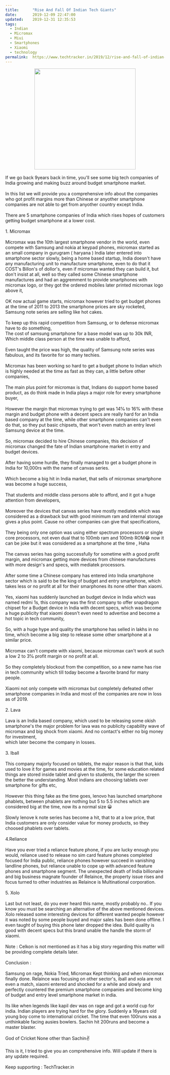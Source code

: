 ```yaml
---
title:		"Rise And Fall Of Indian Tech Giants"
date:		2019-12-09 22:47:00
updated:	2019-12-31 12:35:53
tags: 
  - Indian
  - Micromax
  - Miui
  - Smartphones
  - Xiaomi
  - technology	
permalink:	https://www.techtracker.in/2019/12/rise-and-fall-of-indian-tech-giants.html
---
```


<div dir="ltr" style="text-align: left;" trbidi="on">
<div>
<div class="separator" style="clear: both; text-align: center;">
<a href="https://1.bp.blogspot.com/-KAjiB_zK958/XgoGOr6w3tI/AAAAAAAAAVo/xQq61LCuOysAnM-LQ8If-phPT2CV2Iy5ACLcBGAsYHQ/s1600/IMG_20191230_193713_094.jpg" imageanchor="1" style="margin-left: 1em; margin-right: 1em;"><img border="0" data-original-height="1278" data-original-width="1280" height="319" src="../../images/3820062648125464758-IMG_20191230_193713_094.jpg" width="320"></a></div>
</div><div><br></div>
<div>
If we go back 9years back in time, you'll see some big tech companies of India growing and making buzz around budget smartphone market.</div>
<div>
<br></div>
<div>
In this list we will provide you a comprehensive info about the companies who got profit margins more than Chinese or anyother smartphone companies are not able to get from anyother country except India.</div>
<div>
<br></div>
<div>
There are 5 smartphone companies of India which rises hopes of customers getting budget smartphone at a lower cost.&nbsp;</div>
<div>
<br></div>
<div>
1. Micromax</div>
<div>
<br></div>
<div>
Micromax was the 10th largest smartphone vendor in the world, even compete with Samsung and nokia at keypad phones, micromax started as an small company in gurugram ( haryana ) India later entered into smartphone sector slowly, being a home based startup, India doesn't have any manufacturing unit to manufacture smartphone, even to do that it COST's Billon's of dollor's, even if micromax wanted they can build it, but don't insist at all, well so they called some Chinese smartphone manufactures and had an aggremment to provide smartphones with micromax logo, or they got the ordered mobiles later printed micromax logo above it,&nbsp;</div>
<div>
<br></div>
<div>
OK now actual game starts, micromax however tried to get budget phones at the time of 2011 to 2013 the smartphone prices are sky rocketed, Samsung note series are selling like hot cakes.</div>
<div>
<br></div>
<div>
To keep up this rapid competition from Samsung, or to defense micromax have to do something,&nbsp;</div>
<div>
The cost of samsung smartphone for a base model was up to 30k INR, Which middle class person at the time was unable to afford,&nbsp;</div>
<div>
<br></div>
<div>
Even taught the price was high, the quality of Samsung note series was fabulous, and its favorite for so many techies.&nbsp;</div>
<div>
<br></div>
<div>
Micromax has been working so hard to get a budget phone to Indian which is highly needed at the time as fast as they can, a little before other companies,</div>
<div>
<br></div>
<div>
The main plus point for micromax is that, Indians do support home based product, as do think made in India plays a major role for every smartphone buyer,&nbsp;</div>
<div>
<br></div>
<div>
However the margin that micromax trying to get was 14℅ to 16% with these margin and budget phone with a decent specs are really hard for an India based company at the time, while other smartphone companies can't even do that, so they put basic chipsets, that won't even match an entry level Samsung device at the time.</div>
<div>
<br></div>
<div>
So, micromax decided to hire Chinese companies, this decision of micromax changed the fate of Indian smartphone market in entry and budget devices.</div>
<div>
<br></div>
<div>
After having some hurdle, they finally managed to get a budget phone in India for 10,000rs with the name of canvas series.&nbsp;</div>
<div>
<br></div>
<div>
Which become a big hit in India market, that sells of micromax smartphone was become a huge success,&nbsp;</div>
<div>
<br></div>
<div>
That students and middle class persons able to afford, and it got a huge attention from developers,</div>
<div>
<br></div>
<div>
Moreover the devices that canvas series have mostly mediatek which was considered as a drawback but with good minimum ram and internal storage gives a plus point. Cause no other companies can give that specifications,&nbsp;</div>
<div>
<br></div>
<div>
They being only one option was using either spectrum processors or single core processors, not even dual that to 100mb ram and 100mb ROM😂 now it can be joke but it was considered as a smartphone at the time , Haha</div>
<div>
<br></div>
<div>
The canvas series has going successfully for sometime with a good profit margin, and micromax getting more devices from chinese manufactures with more design's and specs, with mediatek processors.&nbsp;</div>
<div>
<br></div>
<div>
After some time a Chinese company has entered into India smartphone sector which is said to be the king of budget and entry smartphone, which takes less or no profit at all for their smarphones its none other than xiaomi.</div>
<div>
<br></div>
<div>
Yes, xiaomi has suddenly launched an budget device in India which was named redmi 1s, this company was the first company to offer snapdragon chipset for a Budget device in India with decent specs, which was become a huge publicity that xiaomi doesn't even need to advertise and become a hot topic in tech community,&nbsp;</div>
<div>
<br></div>
<div>
So, with a huge hype and quality the smartphone has selled in lakhs in no time, which become a big step to release some other smartphone at a similar price.</div>
<div>
<br></div>
<div>
Micromax can't compete with xiaomi, because micromax can't work at such a low 2 to 3℅ profit margin or no profit at all.</div>
<div>
<br></div>
<div>
So they completely blockout from the competition, so a new name has rise in tech community which till today become a favorite brand for many people.</div>
<div>
<br></div>
<div>
Xiaomi not only compete with micromax but completely defeated other smartphone companies in India and most of the companies are now in loss as of 2019.</div>
<div>
<br></div>
<div>
2. Lava&nbsp;</div>
<div>
<br></div>
<div>
Lava is an India based company, which used to be releasing some okish smartphone's the major problem for lava was no publicity capability wave of micromax and big shock from xiaomi. And no contact's either no big money for investment,&nbsp;</div>
<div>
which later become the company in losses.</div>
<div>
<br></div>
<div>
3. Iball</div>
<div>
<br></div>
<div>
This company majorly focused on tablets, the major reason is that that, kids used to love it for games and movies at the time, for some education related things are stored inside tablet and given to students, the larger the screen the better the understanding. Most indians are choosing tablets over smartphone for gifts etc,&nbsp;</div>
<div>
<br></div>
<div>
However this thing fake as the time goes, lenovo has launched smartphone phablets, between phablets are nothing but 5 to 5.5 inches which are considered big at the time, now its a normal size 😀</div>
<div>
<br></div>
<div>
Slowly lenove k note series has become a hit, that to at a low price, that India customers are only consider value for money products, so they choosed phablets over tablets.</div><div><br></div>
<div>
4.Reliance</div>
<div>
<br></div>
<div>
Have you ever tried a reliance feature phone, if you are lucky enough you would, reliance used to release no sim card feature phones completed focused for India public, reliance phones however succeed in vanishing landline phones, but reliance unable to cope up with advanced feature phones and smartphone segment. The unexpected death of India billionaire&nbsp; and big business magnate founder of Relaince, the property issue rises and focus turned to other industries as Relaince is Multinational corporation.</div>
<div>
<br></div>
<div>
5. Xolo</div>
<div>
<br></div>
<div>
Last but not least, do you ever heard this name, mostly probably no.. If you know you must be searching an alternative of the above mentioned devices. Xolo released some interesting devices for different wanted people however it was noted by some people buyed and major sales has been done offline. I even taught of buying this phone later dropped the idea. Build quality is good with decent specs but this brand unable the handle the storm of xiaomi.</div>
<div>
<br></div>
<div>
Note : Celkon is not mentioned as it has a big story regarding this matter will be providing complete details later.</div>
<div>
<br></div>
<div>
Conclusion :</div><div><br></div><div>Samsung on rage, Nokia Tried, Micromax Kept thinking and when micromax finally done. Relaince was focusing on other sector's, iball and xola are not even a match, xiaomi entered and shocked for a while and slowly and perfectly countered the premium smartphone companies and become king of budget and entry level smartphone market in india.</div>
<div>
<br></div>
<div>
Its like when legends like kapil dev was on rage and got a world cup for india. Indian players are trying hard for the glory. Suddenly a 16years old young boy come to international cricket. The time that even 100runs was a unthinkable facing ausies bowlers. Sachin hit 200runs and become a master blaster.</div>
<div>
<br></div>
<div>
God of Cricket None other than Sachin✌</div>
<div>
<br></div>
<div>
This is it, I tried to give you an comprehensive info. Will update if there is any update required.</div>
<div>
<br></div>
<div>
Keep supporting : TechTracker.in</div>
</div>
<!-- no comments on this post -->